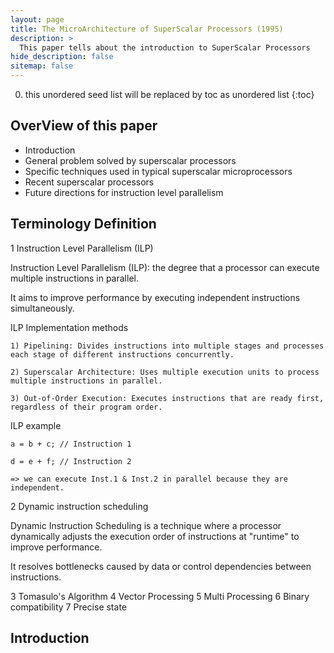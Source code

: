 ```yaml
---
layout: page
title: The MicroArchitecture of SuperScalar Processors (1995)
description: >
  This paper tells about the introduction to SuperScalar Processors
hide_description: false
sitemap: false
---
```


0. this unordered seed list will be replaced by toc as unordered list
{:toc}

## OverView of this paper
* Introduction
* General problem solved by superscalar processors 
* Specific techniques used in typical superscalar microprocessors 
* Recent superscalar processors 
* Future directions for instruction level parallelism

## Terminology Definition
1 Instruction Level Parallelism (ILP)

  Instruction Level Parallelism (ILP): the degree that a processor can execute multiple instructions in parallel.

  It aims to improve performance by executing independent instructions simultaneously.

  ILP Implementation methods

    1) Pipelining: Divides instructions into multiple stages and processes each stage of different instructions concurrently.

    2) Superscalar Architecture: Uses multiple execution units to process multiple instructions in parallel.

    3) Out-of-Order Execution: Executes instructions that are ready first, regardless of their program order.
  
  ILP example

    a = b + c; // Instruction 1

    d = e + f; // Instruction 2

    => we can execute Inst.1 & Inst.2 in parallel because they are independent.

2 Dynamic instruction scheduling

  Dynamic Instruction Scheduling is a technique where a processor dynamically adjusts the execution order of instructions at "runtime" to improve performance.

  It resolves bottlenecks caused by data or control dependencies between instructions.



3 Tomasulo's Algorithm
4 Vector Processing
5 Multi Processing
6 Binary compatibility
7 Precise state

## Introduction